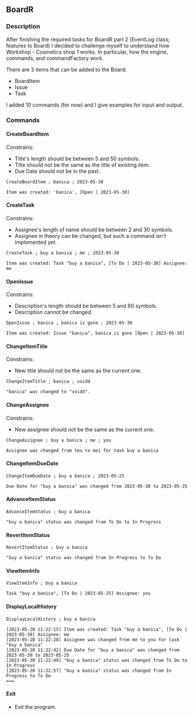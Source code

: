 ## BoardR
### Description
After finishing the required tasks for BoardR part 2 (EventLog class; features to Board) I decided to challenge myself to understand how Workshop - Cosmetics shop 1 works.
In particular, how the engine, commands, and commandFactory work.

There are 3 items that can be added to the Board:
- BoardItem
- Issue
- Task

I added 10 commands (for now) and I give examples for input and output.
### Commands
#### CreateBoardItem 
Constrains:
- Title's length should be between 5 and 50 symbols.
- Title should not be the same as the title of existing item.
- Due Date should not be in the past.

```
CreateBoardItem ; banica ; 2023-05-30
```
```
Item was created: 'banica', [Open | 2023-05-30]
```
#### CreateTask
Constrains:
- Assignee's length of name should be between 2 and 30 symbols.
- Assignee in theory can be changed, but such a command isn't implemented yet.
```
CreateTask ; buy a banica ; me ; 2023-05-30
```
```
Item was created: Task "buy a banica", [To Do | 2023-05-30] Assignee: me
```
#### OpenIssue
Constrains:
- Description's length should be between 5 and 60 symbols.
- Description cannot be changed.
```
OpenIssue ; banica ; banica is gone ; 2023-05-30
```
```
Item was created: Issue "banica", banica is gone [Open | 2023-05-30]
```
#### ChangeItemTitle
Constrains:
- New title should not be the same as the current one.

```
ChangeItemTitle ; banica ; voidd
```
```
"banica" was changed to "voidd".
```
#### ChangeAssignee
Constrains:
- New assignee should not be the same as the current one.
```
ChangeAssignee ; buy a banica ; me ; you
```
```
Assignee was changed from teo to mei for task buy a banica
```
#### ChangeItemDueDate
```
ChangeItemDueDate ; buy a banica ; 2023-05-25
```
```
Due Date for "buy a banica" was changed from 2023-05-30 to 2023-05-25
```
#### AdvanceItemStatus
```
AdvanceItemStatus ; buy a banica
```
```
"buy a banica" status was changed from To Do to In Progress
```
#### RevertItemStatus
```
RevertItemStatus ; buy a banica
```
```
"buy a banica" status was changed from In Progress to To Do
```
#### ViewItemInfo
```
ViewItemInfo ; buy a banica
```
```
Task "buy a banica", [To Do | 2023-05-25] Assignee: you
```
#### DisplayLocalHistory
```
DisplayLocalHistory ; buy a banica
```
```
[2023-05-20 11:22:15] Item was created: Task "buy a banica", [To Do | 2023-05-30] Assignee: me
[2023-05-20 11:22:28] Assignee was changed from me to you for task "buy a banica"
[2023-05-20 11:22:42] Due Date for "buy a banica" was changed from 2023-05-30 to 2023-05-25
[2023-05-20 11:22:49] "buy a banica" status was changed from To Do to In Progress
[2023-05-20 11:22:57] "buy a banica" status was changed from In Progress to To Do
===
```
#### Exit
- Exit the program.